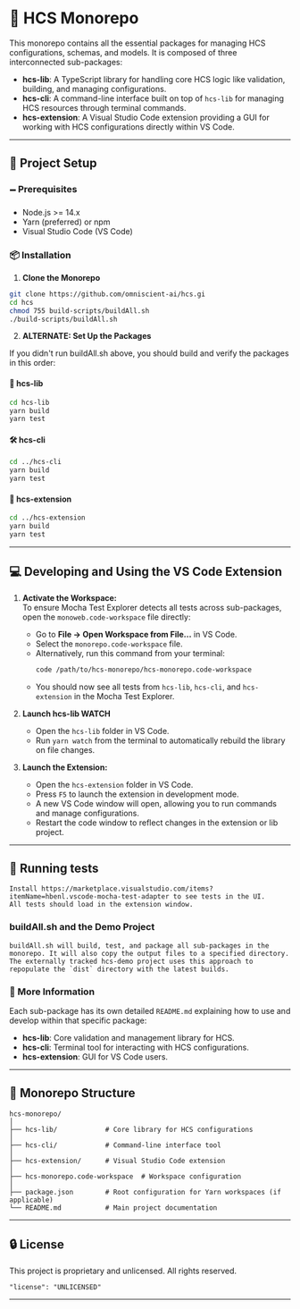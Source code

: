 # 🏢 HCS Monorepo

This monorepo contains all the essential packages for managing HCS configurations, schemas, and models. It is composed of three interconnected sub-packages:

- **hcs-lib**: A TypeScript library for handling core HCS logic like validation, building, and managing configurations.
- **hcs-cli**: A command-line interface built on top of `hcs-lib` for managing HCS resources through terminal commands.
- **hcs-extension**: A Visual Studio Code extension providing a GUI for working with HCS configurations directly within VS Code.

---

## 🚀 Project Setup

### 🗕️ Prerequisites

- Node.js >= 14.x
- Yarn (preferred) or npm
- Visual Studio Code (VS Code)

### 📦 Installation

1. **Clone the Monorepo**

```bash
git clone https://github.com/omniscient-ai/hcs.gi
cd hcs
chmod 755 build-scripts/buildAll.sh
./build-scripts/buildAll.sh
```

2. **ALTERNATE: Set Up the Packages**

If you didn't run buildAll.sh above, you should build and verify the packages in this order:

#### 🔧 hcs-lib
```bash
cd hcs-lib
yarn build
yarn test
```

#### 🛠️ hcs-cli
```bash
cd ../hcs-cli
yarn build
yarn test
```

#### 🧹 hcs-extension
```bash
cd ../hcs-extension
yarn build
yarn test
```

---

## 💻 Developing and Using the VS Code Extension

1. **Activate the Workspace:**  
   To ensure Mocha Test Explorer detects all tests across sub-packages, open the `monoweb.code-workspace` file directly:
   - Go to **File → Open Workspace from File...** in VS Code.
   - Select the `monorepo.code-workspace` file.
   - Alternatively, run this command from your terminal:
     ```bash
     code /path/to/hcs-monorepo/hcs-monorepo.code-workspace
     ```
   - You should now see all tests from `hcs-lib`, `hcs-cli`, and `hcs-extension` in the Mocha Test Explorer.

2. **Launch hcs-lib WATCH**
    - Open the `hcs-lib` folder in VS Code.
    - Run `yarn watch` from the terminal to automatically rebuild the library on file changes.

2. **Launch the Extension:**
   - Open the `hcs-extension` folder in VS Code.
   - Press `F5` to launch the extension in development mode.
   - A new VS Code window will open, allowing you to run commands and manage configurations.
   - Restart the code window to reflect changes in the extension or lib project.

---

## 🚀 Running tests
    Install https://marketplace.visualstudio.com/items?itemName=hbenl.vscode-mocha-test-adapter to see tests in the UI.
    All tests should load in the extension window.


### buildAll.sh and the Demo Project
    buildAll.sh will build, test, and package all sub-packages in the monorepo. It will also copy the output files to a specified directory.
    The externally tracked hcs-demo project uses this approach to repopulate the `dist` directory with the latest builds.

### 📙 More Information

Each sub-package has its own detailed `README.md` explaining how to use and develop within that specific package:

- **hcs-lib**: Core validation and management library for HCS.
- **hcs-cli**: Terminal tool for interacting with HCS configurations.
- **hcs-extension**: GUI for VS Code users.

---

## 📂 Monorepo Structure

```
hcs-monorepo/
│
├── hcs-lib/            # Core library for HCS configurations
│
├── hcs-cli/            # Command-line interface tool
│
├── hcs-extension/      # Visual Studio Code extension
│
├── hcs-monorepo.code-workspace  # Workspace configuration
│
├── package.json        # Root configuration for Yarn workspaces (if applicable)
└── README.md           # Main project documentation
```

---

## 🔒 License

This project is proprietary and unlicensed. All rights reserved.

```
"license": "UNLICENSED"
```

---
